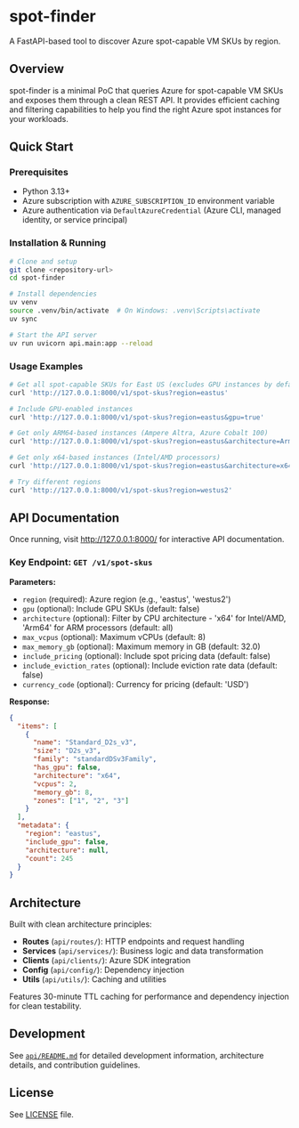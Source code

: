 # spot-finder

A FastAPI-based tool to discover Azure spot-capable VM SKUs by region.

## Overview

spot-finder is a minimal PoC that queries Azure for spot-capable VM SKUs and exposes them through a clean REST API. It provides efficient caching and filtering capabilities to help you find the right Azure spot instances for your workloads.

## Quick Start

### Prerequisites

- Python 3.13+
- Azure subscription with `AZURE_SUBSCRIPTION_ID` environment variable
- Azure authentication via `DefaultAzureCredential` (Azure CLI, managed identity, or service principal)

### Installation & Running

```bash
# Clone and setup
git clone <repository-url>
cd spot-finder

# Install dependencies
uv venv
source .venv/bin/activate  # On Windows: .venv\Scripts\activate
uv sync

# Start the API server
uv run uvicorn api.main:app --reload
```

### Usage Examples

```bash
# Get all spot-capable SKUs for East US (excludes GPU instances by default)
curl 'http://127.0.0.1:8000/v1/spot-skus?region=eastus'

# Include GPU-enabled instances
curl 'http://127.0.0.1:8000/v1/spot-skus?region=eastus&gpu=true'

# Get only ARM64-based instances (Ampere Altra, Azure Cobalt 100)
curl 'http://127.0.0.1:8000/v1/spot-skus?region=eastus&architecture=Arm64'

# Get only x64-based instances (Intel/AMD processors)
curl 'http://127.0.0.1:8000/v1/spot-skus?region=eastus&architecture=x64'

# Try different regions
curl 'http://127.0.0.1:8000/v1/spot-skus?region=westus2'
```

## API Documentation

Once running, visit <http://127.0.0.1:8000/> for interactive API documentation.

### Key Endpoint: `GET /v1/spot-skus`

**Parameters:**

- `region` (required): Azure region (e.g., 'eastus', 'westus2')
- `gpu` (optional): Include GPU SKUs (default: false)
- `architecture` (optional): Filter by CPU architecture - 'x64' for Intel/AMD, 'Arm64' for ARM processors (default: all)
- `max_vcpus` (optional): Maximum vCPUs (default: 8)
- `max_memory_gb` (optional): Maximum memory in GB (default: 32.0)
- `include_pricing` (optional): Include spot pricing data (default: false)
- `include_eviction_rates` (optional): Include eviction rate data (default: false)
- `currency_code` (optional): Currency for pricing (default: 'USD')

**Response:**

```json
{
  "items": [
    {
      "name": "Standard_D2s_v3",
      "size": "D2s_v3",
      "family": "standardDSv3Family",
      "has_gpu": false,
      "architecture": "x64",
      "vcpus": 2,
      "memory_gb": 8,
      "zones": ["1", "2", "3"]
    }
  ],
  "metadata": {
    "region": "eastus",
    "include_gpu": false,
    "architecture": null,
    "count": 245
  }
}
```

## Architecture

Built with clean architecture principles:

- **Routes** (`api/routes/`): HTTP endpoints and request handling
- **Services** (`api/services/`): Business logic and data transformation
- **Clients** (`api/clients/`): Azure SDK integration
- **Config** (`api/config/`): Dependency injection
- **Utils** (`api/utils/`): Caching and utilities

Features 30-minute TTL caching for performance and dependency injection for clean testability.

## Development

See [`api/README.md`](api/README.md) for detailed development information, architecture details, and contribution guidelines.

## License

See [LICENSE](LICENSE) file.
